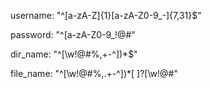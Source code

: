 <!-- Must start with a letter.
only letters,numbers,"_","-".
length is 8-32 bytes -->

username: "^[a-zA-Z]{1}[a-zA-Z0-9_\-]{7,31}$"
<!-- Matches letters, numbers,
and some special characters,
length is 8-64 bytes -->
password: "^[a-zA-Z0-9_!@#$%,\+\-\^\.]{8,32}$"
<!-- If there is space, it is one and only one between every two valid elements
length is 1-255bytes,can only be detected by python-->
dir_name: "^[\w!@#$%,\+\-\^]{1}([ ]?[\w!@#$%,\+\-\^])*$"
<!-- If there is space or point, it is one and only one between every two valid elements
length is 1-255bytes,can only be detected by python-->
file_name: "^[\w!@#$%,\+\-\^]{1}([ ]?[\w!@#$%,.\+\-\^])*[ ]?[\w!@#$%,\+\-\^]{1}$"
